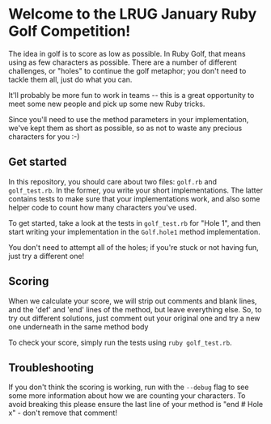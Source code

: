 # Welcome to the LRUG January Ruby Golf Competition!

The idea in golf is to score as low as possible. In Ruby Golf, that means using as
few characters as possible. There are a number of different challenges, or "holes"
to continue the golf metaphor; you don't need to tackle them all, just do what you
can.

It'll probably be more fun to work in teams -- this is a great opportunity to
meet some new people and pick up some new Ruby tricks.

Since you'll need to use the method parameters in your implementation, we've kept
them as short as possible, so as not to waste any precious characters for you :-)

## Get started

In this repository, you should care about two files: `golf.rb` and `golf_test.rb`.
In the former, you write your short implementations. The latter contains tests to make
sure that your implementations work, and also some helper code to count how many
characters you've used.

To get started, take a look at the tests in `golf_test.rb` for "Hole 1", and then
start writing your implementation in the `Golf.hole1` method implementation.

You don't need to attempt all of the holes; if you're stuck or not having fun, just try a different one!

## Scoring

When we calculate your score, we will strip out comments and blank lines, and the
'def' and 'end' lines of the method, but leave everything else. So, to try out
different solutions, just comment out your original one and try a new one underneath
in the same method body

To check your score, simply run the tests using `ruby golf_test.rb`.

## Troubleshooting

If you don't think the scoring is working, run with the `--debug` flag to see some
more information about how we are counting your characters. To avoid breaking this
please ensure the last line of your method is "end # Hole x" - don't remove that
comment!

